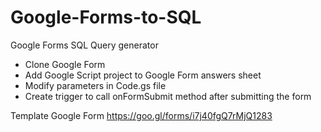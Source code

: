 # Google-Forms-to-SQL
Google Forms SQL Query generator

- Clone Google Form
- Add Google Script project to Google Form answers sheet
- Modify parameters in Code.gs file
- Create trigger to call onFormSubmit method after submitting the form

Template Google Form
https://goo.gl/forms/i7j40fgQ7rMjQ1283
